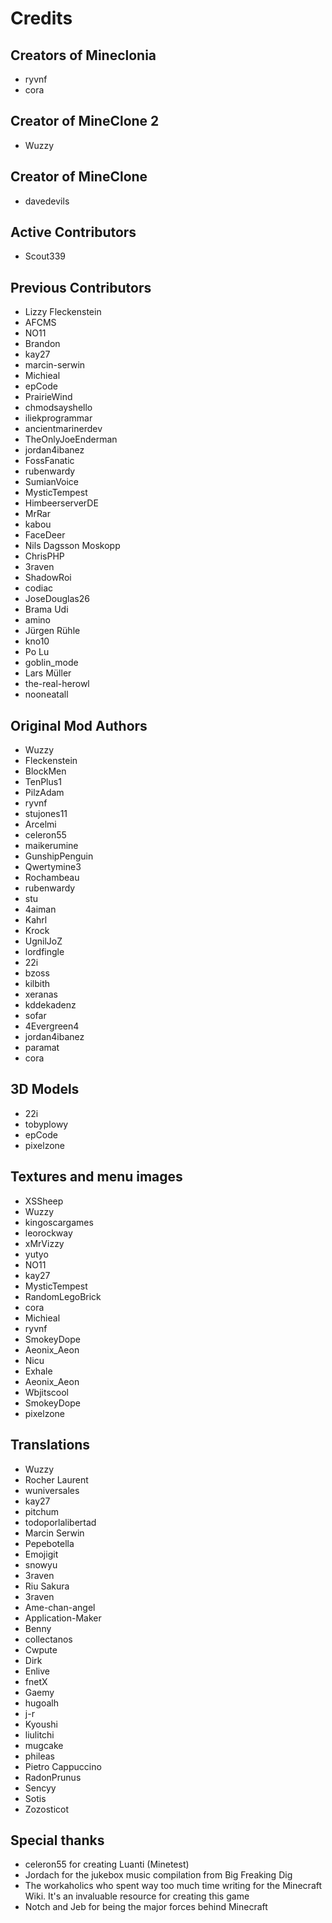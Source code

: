 # Credits

## Creators of Mineclonia
* ryvnf
* cora

## Creator of MineClone 2
* Wuzzy

## Creator of MineClone
* davedevils

## Active Contributors
* Scout339

## Previous Contributors
* Lizzy Fleckenstein
* AFCMS
* NO11
* Brandon
* kay27
* marcin-serwin
* Michieal
* epCode
* PrairieWind
* chmodsayshello
* iliekprogrammar
* ancientmarinerdev
* TheOnlyJoeEnderman
* jordan4ibanez
* FossFanatic
* rubenwardy
* SumianVoice
* MysticTempest
* HimbeerserverDE
* MrRar
* kabou
* FaceDeer
* Nils Dagsson Moskopp
* ChrisPHP
* 3raven
* ShadowRoi
* codiac
* JoseDouglas26
* Brama Udi
* amino
* Jürgen Rühle
* kno10
* Po Lu
* goblin_mode
* Lars Müller
* the-real-herowl
* nooneatall


## Original Mod Authors
* Wuzzy
* Fleckenstein
* BlockMen
* TenPlus1
* PilzAdam
* ryvnf
* stujones11
* Arcelmi
* celeron55
* maikerumine
* GunshipPenguin
* Qwertymine3
* Rochambeau
* rubenwardy
* stu
* 4aiman
* Kahrl
* Krock
* UgnilJoZ
* lordfingle
* 22i
* bzoss
* kilbith
* xeranas
* kddekadenz
* sofar
* 4Evergreen4
* jordan4ibanez
* paramat
* cora

## 3D Models
* 22i
* tobyplowy
* epCode
* pixelzone

## Textures and menu images
* XSSheep
* Wuzzy
* kingoscargames
* leorockway
* xMrVizzy
* yutyo
* NO11
* kay27
* MysticTempest
* RandomLegoBrick
* cora
* Michieal
* ryvnf
* SmokeyDope
* Aeonix_Aeon
* Nicu
* Exhale
* Aeonix_Aeon
* Wbjitscool
* SmokeyDope
* pixelzone

## Translations
* Wuzzy
* Rocher Laurent
* wuniversales
* kay27
* pitchum
* todoporlalibertad
* Marcin Serwin
* Pepebotella
* Emojigit
* snowyu
* 3raven
* Riu Sakura
* 3raven
* Ame-chan-angel
* Application-Maker
* Benny
* collectanos
* Cwpute
* Dirk
* Enlive
* fnetX
* Gaemy
* hugoalh
* j-r
* Kyoushi
* liulitchi
* mugcake
* phileas
* Pietro Cappuccino
* RadonPrunus
* Sencyy
* Sotis
* Zozosticot

## Special thanks
* celeron55 for creating Luanti (Minetest)
* Jordach for the jukebox music compilation from Big Freaking Dig
* The workaholics who spent way too much time writing for the Minecraft Wiki.
  It's an invaluable resource for creating this game
* Notch and Jeb for being the major forces behind Minecraft
